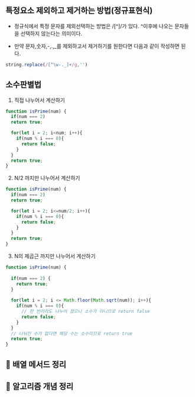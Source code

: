 ## 특정요소 제외하고 제거하는 방법(정규표현식)

- 정규식에서 특정 문자를 제외선택하는 방법은 /[^]/가 있다. ^이후에 나오는 문자들을 선택하지 않는다는 의미이다.

- 만약 문자,숫자,-,.,_를 제외하고서 제거하기를 원한다면 다음과 같이 작성하면 된다. 


```js
string.replace(/[^\w-._]+/g,'')
```




## 소수판별법

1. 직접 나누어서 계산하기
```js
function isPrime(num) {
  if(num === 2)
  return true;

  for(let i = 2; i<num; i++){
    if(num % i === 0){
      return false;
    }
  }
  return true;
}
```

2. N/2 까지만 나누어서 계산하기
```js
function isPrime(num) {
  if(num === 2)
  return true;

  for(let i = 2; i<=num/2; i++){
    if(num % i === 0){
      return false;
    }
  }
  return true;
}
```


3. N의 제곱근 까지만 나누어서 계산하기
```js
function isPrime(num) {
  
  if(num === 2) {
    return true;
  }
  
  for(let i = 2; i <= Math.floor(Math.sqrt(num)); i++){
    if(num % i === 0){
      // 한 번이라도 나누어 졌으니 소수가 아니므로 return false
      return false; 
    }
  }
  // 나눠진 수가 없다면 해당 수는 소수이므로 return true
  return true; 
}
```
 

 ## 🚗 배열 메서드 정리

 ## 🚩 알고리즘 개념 정리
